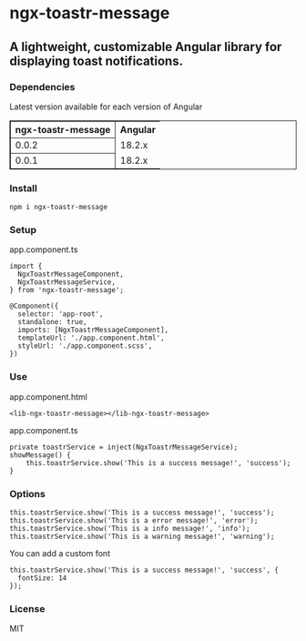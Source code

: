 # ngx-toastr-message
## A lightweight, customizable Angular library for displaying toast notifications.

### Dependencies
Latest version available for each version of Angular
<table style="border:1px solid">
    <tr>
    <th style="border:1px solid">ngx-toastr-message</th>
    <th>Angular</th>
    <tr>
    <tr>
    <td style="border:1px solid">0.0.2</td>
    <td>18.2.x</td>
    </tr>
    <tr>
    <td style="border:1px solid">0.0.1</td>
    <td>18.2.x</td>
    </tr>
</table>

### Install
```
npm i ngx-toastr-message
```

### Setup
app.component.ts
```
import {
  NgxToastrMessageComponent,
  NgxToastrMessageService,
} from 'ngx-toastr-message';
```
```
@Component({
  selector: 'app-root',
  standalone: true,
  imports: [NgxToastrMessageComponent],
  templateUrl: './app.component.html',
  styleUrl: './app.component.scss',
})
```
### Use
app.component.html
```
<lib-ngx-toastr-message></lib-ngx-toastr-message>
```
app.component.ts
```
private toastrService = inject(NgxToastrMessageService);
showMessage() {
    this.toastrService.show('This is a success message!', 'success');
}
```
### Options
```
this.toastrService.show('This is a success message!', 'success');
this.toastrService.show('This is a error message!', 'error');
this.toastrService.show('This is a info message!', 'info');
this.toastrService.show('This is a warning message!', 'warning');
```

You can add a custom font
```
this.toastrService.show('This is a success message!', 'success', {
  fontSize: 14
});

```

### License
MIT